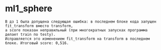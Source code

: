 # ml1_sphere
    В дз 1 была допущена следующая ошибка: в последнем блоке кода запущен fit_transform вместо transform, 
    а score показан неправильный (при многократных запусках программа делает train по testу).
    Исправляется это изменением fit_transform на transform в последнем блоке. Итоговый score: 0,516.
